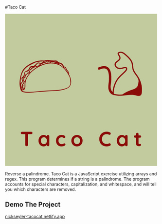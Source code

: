 #Taco Cat

![Taco Cat](./img/TacoCat.png)

Reverse a palindrome. Taco Cat is a JavaScript exercise utilizing arrays and regex. This program
determines if a string is a palindrome. The program accounts for special characters, capitalization, and whitespace,
and will tell you which characters are removed.

## Demo The Project
[nickseyler-tacocat.netlify.app](nickseyler-tacocat.netlify.app)